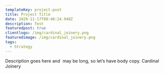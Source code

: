 ```yaml
---
templateKey: project-post
title: Project Title
date: 2020-11-17T00:40:24.948Z
description: Test
featuredpost: true
clientlogo: /img/cardinal_joinery.png
featuredimage: /img/cardinal_joinery.png
tags:
  - Strategy
---
```

Description goes here and  may be long, so let’s have body copy. Cardinal Joinery